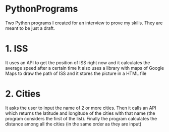 # PythonPrograms

Two Python programs I created for an interview to prove my skills.
They are meant to be just a draft.

# 1. ISS 
It uses an API to get the position of ISS right now and it calculates the average speed after a certain time
It also uses a library with maps of Google Maps to draw the path of ISS and it stores the picture in a HTML file

# 2. Cities
It asks the user to input the name of 2 or more cities. 
Then it calls an API which returns the latitude and longitude of the cities with that name (the program considers the first of the list).
Finally the program calculates the distance among all the cities (in the same order as they are input)
